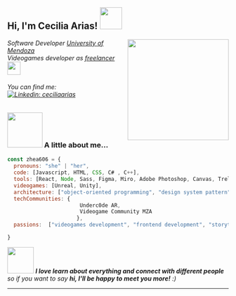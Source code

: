 <h2> Hi, I'm Cecilia Arias! <img src="https://64.media.tumblr.com/2768e091bb543847123d009a9dd9cda4/tumblr_olxe276oAh1u1eojzo1_r1_1280.gifv" width="50"></h2>
<img align='right' src="https://media.giphy.com/media/ieyl9zmCjO4b4t6qoY/giphy.gif" width="230">
<p><em>Software Developer <a href="http://www.unb.br">University of Mendoza</a></br>Videogames developer as <a href="https://www.thoughtworks.com">freelancer</a><img src="https://media.giphy.com/media/WUlplcMpOCEmTGBtBW/giphy.gif" width="30"> 
</em></p>

###### You can find me: [![Linkedin: ceciliaarias](https://img.shields.io/badge/-cecilia.arias-blue?style=flat-square&logo=Linkedin&logoColor=white&link=https://www.linkedin.com/in/cecilia-arias-606/)](https://www.linkedin.com/in/cecilia-arias-606/) 


### <img src="https://media.tenor.com/4aDT7k0sD-oAAAAj/awoo-awoo-shoppe.gif" width="80"> A little about me...  

```js
const zhea606 = {
  pronouns: "she" | "her",
  code: [Javascript, HTML, CSS, C# , C++],
  tools: [React, Node, Sass, Figma, Miro, Adobe Photoshop, Canvas, Trello],
  videogames: [Unreal, Unity],
  architecture: ["object-oriented programming", "design system pattern"],
  techCommunities: {
                       Underc0de AR,
                       Videogame Community MZA
                      },
  passions:  ["videogames development", "frontend development", "storytelling", "game design"],

}
```

<img src="https://i.pinimg.com/originals/7c/0b/42/7c0b4272e3b644d54d5ed0149631ed6c.gif" width="60"> <em><b>I love learn about everything and connect with different people</b> so if you want to say <b>hi, I'll be happy to meet you more!</b> :)</em>

---
